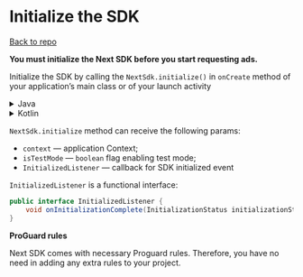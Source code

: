 
# Initialize the SDK
[Back to repo](https://github.com/nextmillenniummedia/next-sdk-android-example/tree/main)

**You must initialize the Next SDK before you start requesting ads.**

Initialize the SDK by calling the `NextSdk.initialize()` in `onCreate` method of your application’s
main class or of your launch activity

<details>
<summary style="font-size:14px">Java</summary>

Application (recommended)

```java
import android.app.Application;

import io.nextmillennium.nextsdk.NextSdk;

public class App extends Application {

    @Override
    public void onCreate() {
        super.onCreate();
        NextSdk.initialize(this);
        if (BuildConfig.DEBUG) {
            NextSdk.disableCrashReports();
        }
    }
}
```

Launch activity

```java
public class MainActivity extends AppCompatActivity {

    private ActivityMainBinding binding;

    @Override
    protected void onCreate(Bundle savedInstanceState) {
        super.onCreate(savedInstanceState);
        NextSdk.initialize(this);
        if (BuildConfig.DEBUG) {
            NextSdk.disableCrashReports();
        }
        binding = ActivityMainBinding.inflate(getLayoutInflater());
        setContentView(binding.getRoot());
    }
}
```

</details>

<details>
<summary style="font-size:14px">Kotlin</summary>

Application (recommended)

```kotlin
class App : Application() {

    override fun onCreate() {
        super.onCreate()
        NextSdk.initialize(this)
        if (BuildConfig.DEBUG) {
            NextSdk.disableCrashReports();
        }
    }
}
```

Launch activity

```Kotlin
class MainActivity : AppCompatActivity() {

    private lateinit var binding: ActivityMainBinding

    override fun onCreate(savedInstanceState: Bundle?) {
        super.onCreate(savedInstanceState)
        NextSdk.initialize(this)
        if (BuildConfig.DEBUG) {
            NextSdk.disableCrashReports();
        }
        binding = ActivityMainBinding.inflate(layoutInflater)
        setContentView(binding.root)
    }
}
```

</details>

`NextSdk.initialize` method can receive the following params:

- `context` — application Context;
- `isTestMode` — `boolean` flag enabling test mode;
- `InitializedListener` — callback for SDK initialized event

`InitializedListener` is a functional interface:

```java
public interface InitializedListener {
    void onInitializationComplete(InitializationStatus initializationStatus);
}
```

**ProGuard rules**

Next SDK comes with necessary Proguard rules. Therefore, you have no need in adding any extra rules
to your project.


